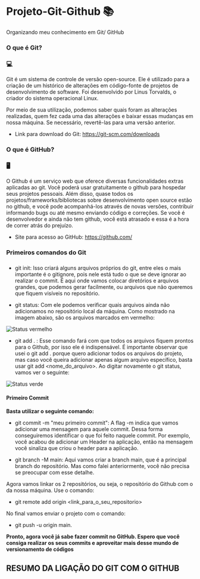 # Projeto-Git-Github 📚
Organizando meu conhecimento em Git/ GitHub 

### O que é Git? <h3> 💻
  
  Git é um sistema de controle de versão open-source. Ele é utilizado para a criação de um histórico de alterações em código-fonte de projetos de desenvolvimento de software. Foi desenvolvido por Linus Torvalds, o criador do sistema operacional Linux.

Por meio de sua utilização, podemos saber quais foram as alterações realizadas, quem fez cada uma das alterações e baixar essas mudanças em nossa máquina. Se necessário, revertê-las para uma versão anterior.
  

  * Link para download do Git: <https://git-scm.com/downloads>
  
  

  ### O que é GitHub? <h3> 🖥
  
  O Github é um serviço web que oferece diversas funcionalidades extras aplicadas ao git. Você poderá usar gratuitamente o github para hospedar seus projetos pessoais. Além disso, quase todos os projetos/frameworks/bibliotecas sobre desenvolvimento open source estão no github, e você pode acompanhá-los através de novas versões, contribuir informando bugs ou até mesmo enviando código e correções. Se você é desenvolvedor e ainda não tem github, você está atrasado e essa é a hora de correr atrás do prejuízo.

  
  * Site para acesso ao GitHub: <https://github.com/>
  

  
  
  ### Primeiros comandos do Git <h3>
  
  * git init: Isso criará alguns arquivos próprios do git, entre eles o mais importante é o gitignore, pois nele está tudo o que se deve ignorar ao realizar o commit. É aqui onde vamos colocar diretórios e arquivos grandes, que podemos gerar facilmente, ou arquivos que não queremos que fiquem visíveis no repositório.
  
  * git status: Com ele podemos verificar quais arquivos ainda não adicionamos no repositório local da máquina. Como mostrado na imagem abaixo, são os arquivos marcados em vermelho:
  
  ![Status vermelho](https://blog.cod3r.com.br/wp-content/uploads/2021/01/status_vermelho.png)
  
  
  
  
  * git add . : Esse comando fará com que todos os arquivos fiquem prontos para o Github, por isso ele é indispensável. É importante observar que usei o git add . porque quero adicionar todos os arquivos do projeto, mas caso você queira adicionar apenas algum arquivo específico, basta usar git add <nome_do_arquivo>.
  Ao digitar novamente o git status, vamos ver o seguinte:
  
  ![Status verde](https://blog.cod3r.com.br/wp-content/uploads/2021/01/status_verde.png)
  
  
  #### Primeiro Commit <h4>
  
  **Basta utilizar o seguinte comando:**
  
  * git commit -m "meu primeiro commit": A flag -m indica que vamos adicionar uma mensagem para aquele commit. Dessa forma conseguiremos identificar o que foi feito naquele commit. Por exemplo, você acabou de adicionar um Header na aplicação, então na mensagem você sinaliza que criou o header para a aplicação.
  
  
  * git branch -M main: Aqui vamos criar a branch main, que é a principal branch do repositório. Mas como falei anteriormente, você não precisa se preocupar com esse detalhe.
  
  Agora vamos linkar os 2 repositórios, ou seja, o repositório do Github com o da nossa máquina. Use o comando:
  
  * git remote add origin <link_para_o_seu_repositorio>
  
  
  No final vamos enviar o projeto com o comando:
  
  * git push -u origin main.
  
  
  **Pronto, agora você já sabe fazer commit no GitHub. Espero que você consiga realizar os seus commits e aproveitar mais desse mundo de versionamento de códigos**

  
  ## RESUMO DA LIGAÇÃO DO GIT COM O GITHUB <H2>
  
  
  
  
  
  
